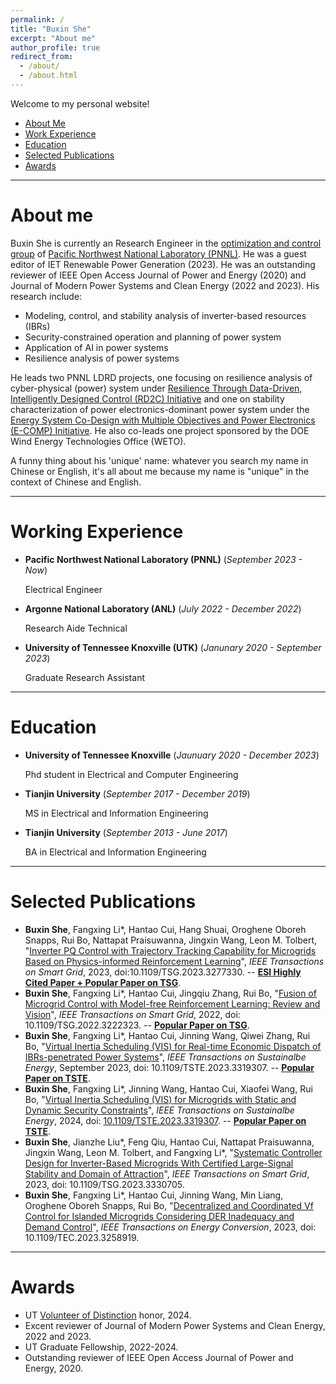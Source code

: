 ```yaml
---
permalink: /
title: "Buxin She"
excerpt: "About me"
author_profile: true
redirect_from: 
  - /about/
  - /about.html
---
```


Welcome to my personal website!  

* [About Me](#me)
* [Work Experience](#work)
* [Education](#edu)
* [Selected Publications](#pub)
* [Awards](#award)

---

<div id='me'/>

# About me

Buxin She is currently an Research Engineer in the [optimization and control group](https://www.pnnl.gov/electricity-infrastructure-buildings-division-groups) of [Pacific Northwest National Laboratory (PNNL)](https://www.pnnl.gov/). He was a guest editor of IET Renewable Power Generation (2023). He was an outstanding reviewer of IEEE Open Access Journal of Power and Energy (2020) and Journal of Modern Power Systems and Clean Energy (2022 and 2023). His research include:

* Modeling, control, and stability analysis of inverter-based resources (IBRs)
* Security-constrained operation and planning of power system
* Application of AI in power systems
* Resilience analysis of power systems

He leads two PNNL LDRD projects, one focusing on resilience analysis of cyber-physical (power) system under [Resilience Through Data-Driven, Intelligently Designed Control (RD2C) Initiative](https://www.pnnl.gov/projects/rd2c-initiative) and one on stability characterization of power electronics-dominant power system under the [Energy System Co-Design with Multiple Objectives and Power Electronics (E-COMP) Initiative](https://www.pnnl.gov/projects/e-comp). He also co-leads one project sponsored by the DOE Wind Energy Technologies Office (WETO).

A funny thing about his 'unique' name: whatever you search my name in Chinese or English, it's all about me because my name is "unique" in the context of Chinese and English.

---

<div id='work'/>

# Working Experience

* **Pacific Northwest National Laboratory (PNNL)** (*September 2023 - Now*)

  Electrical Engineer
* **Argonne National Laboratory (ANL)** (*July 2022 - December 2022*)

  Research Aide Technical
* **University of Tennessee Knoxville (UTK)** (*Janunary 2020 - September 2023*)

  Graduate Research Assistant

---

<div id='edu'/>

# Education

* **University of Tennessee Knoxville** (*Jaunuary 2020 - December 2023*)

  Phd student in Electrical and Computer Engineering
* **Tianjin University** (*September 2017 - December 2019*)

  MS in Electrical and Information Engineering
* **Tianjin University** (*September 2013 - June 2017*)

  BA in Electrical and Information Engineering


---

<div id='pub'/>

# Selected Publications

* **Buxin She**, Fangxing Li\*, Hantao Cui, Hang Shuai, Oroghene Oboreh Snapps, Rui Bo, Nattapat Praisuwanna, Jingxin Wang,  Leon M. Tolbert, "[Inverter PQ Control with Trajectory Tracking Capability for Microgrids Based on Physics-informed Reinforcement Learning](https://ieeexplore.ieee.org/abstract/document/10128154)", *IEEE Transactions on Smart Grid*, 2023, doi:10.1109/TSG.2023.3277330. -- **<u>ESI Highly Cited Paper + Popular Paper on TSG</u>**.
* **Buxin She**, Fangxing Li\*, Hantao Cui, Jingqiu Zhang, Rui Bo, "[Fusion of Microgrid Control with Model-free Reinforcement Learning: Review and Vision](https://ieeexplore.ieee.org/abstract/document/9951405)", *IEEE Transactions on Smart Grid*, 2022, doi: 10.1109/TSG.2022.3222323. -- **<u>Popular Paper on TSG</u>**.
* **Buxin She**, Fangxing Li\*, Hantao Cui, Jinning Wang, Qiwei Zhang, Rui Bo, "[Virtual Inertia Scheduling (VIS) for Real-time Economic Dispatch of IBRs-penetrated Power Systems](https://ieeexplore.ieee.org/abstract/document/10264213)", *IEEE Transactions on Sustainalbe Energy*, September 2023, doi: 10.1109/TSTE.2023.3319307. -- **<u>Popular Paper on TSTE</u>**.
* **Buxin She**, Fangxing Li\*, Jinning Wang, Hantao Cui, Xiaofei Wang, Rui Bo, "[Virtual Inertia Scheduling (VIS) for Microgrids with Static and Dynamic Security Constraints](https://ieeexplore.ieee.org/abstract/document/10729702)", *IEEE Transactions on Sustainalbe Energy*, 2024, doi: [10.1109/TSTE.2023.3319307](https://doi.org/10.1109/TSTE.2024.3481239). -- **<u>Popular Paper on TSTE</u>**.
* **Buxin She**, Jianzhe Liu\*, Feng Qiu, Hantao Cui, Nattapat Praisuwanna, Jingxin Wang, Leon M. Tolbert, and Fangxing Li\*, "[Systematic Controller Design for Inverter-Based Microgrids With Certified Large-Signal Stability and Domain of Attraction](https://ieeexplore.ieee.org/abstract/document/10310265)", *IEEE Transactions on Smart Grid*, 2023, doi: 10.1109/TSG.2023.3330705.
* **Buxin She**, Fangxing Li\*, Hantao Cui, Jinning Wang, Min Liang, Oroghene Oboreh Snapps, Rui Bo,  "[Decentralized and Coordinated Vf Control for Islanded Microgrids Considering DER Inadequacy and Demand Control](https://arxiv.org/abs/2206.11407)", *IEEE Transactions on Energy Conversion*, 2023, doi: 10.1109/TEC.2023.3258919.

---

<div id='award'/>

# Awards

* UT [Volunteer of Distinction](https://provost.utk.edu/volunteer-of-distinction-winners/) honor, 2024.
* Excent reviewer of Journal of Modern Power Systems and Clean Energy, 2022 and 2023.
* UT Graduate Fellowship, 2022-2024.
* Outstanding reviewer of IEEE Open Access Journal of Power and Energy, 2020.
